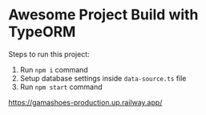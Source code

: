 # Awesome Project Build with TypeORM

Steps to run this project:

1. Run `npm i` command
2. Setup database settings inside `data-source.ts` file
3. Run `npm start` command 
<!-- 
A API está online no Railway em: -->
 https://gamashoes-production.up.railway.app/